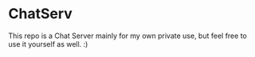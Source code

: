 # ChatServ
This repo is a Chat Server mainly for my own private use, but feel free to use it yourself as well. :)
